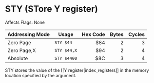 STY (STore Y register)
======================
Affects Flags: None

| Addressing Mode  | Usage           | Hex Code | Bytes |Cycles  |
|------------------|-----------------|---------:|------:|-------:|
| Zero Page        |```STY $44```    | $84      | 2     | 3      |
| Zero Page,X      |```STY $44,X```  | $94      | 2     | 4      |
| Absolute         |```STY $4400```  | $8C      | 3     | 4      |

STY stores the value of the [[Y register|index_registers]] in the memory
location specified by the argument.

